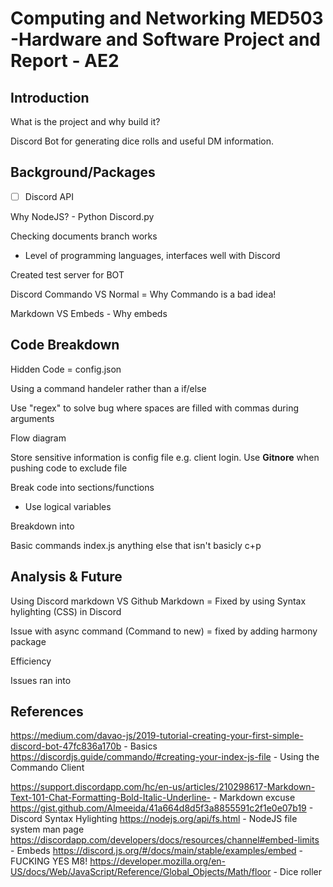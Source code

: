  <!--1200 Words (Usually 10% rule applies)-->

<!-- Code should be comented line by line and any copied code should be referenced. Understanding is KEY!-->

<!-- One file should be submitted to SOL-->

# Computing and Networking MED503 -Hardware and Software Project and Report - AE2



## Introduction

What is the project and why build it?

Discord Bot for generating dice rolls and useful DM information.



<!--The report should:-->

<!--Provide a brief overview of the project;-->

<!--Explain the programme flow(explain how it works and the principles, not describe what you did mechanically to get the result);-->

<!--Explain the techniques and discuss their suitability (again, explain not describe);-->

<!--Include a level of reflection by the student; considering whatever difficulties they had and how they might have improved their code; -->

<!-- Be properly referenced as necessary.-->

## Background/Packages

* [ ] Discord API

Why NodeJS? - Python Discord.py

Checking documents branch works

- Level of programming languages, interfaces well with Discord

Created test server for BOT

Discord Commando VS Normal = Why Commando is a bad idea!

Markdown VS Embeds - Why embeds

## Code Breakdown

Hidden Code = config.json

Using a command handeler rather than a if/else

Use "regex" to solve bug where spaces are filled with commas during arguments


Flow diagram

Store sensitive information is config file e.g. client login. Use **Gitnore** when pushing code to exclude file



Break code into sections/functions

- Use logical variables


Breakdown into

Basic commands
index.js
anything else that isn't basicly c+p


## Analysis & Future 

Using Discord markdown VS Github Markdown = Fixed by using Syntax hylighting (CSS) in Discord

Issue with async command (Command to new) = fixed by adding harmony package

Efficiency

Issues ran into



<!-- What would I change? Different libraries/language?-->



## References
https://medium.com/davao-js/2019-tutorial-creating-your-first-simple-discord-bot-47fc836a170b - Basics
https://discordjs.guide/commando/#creating-your-index-js-file - Using the Commando Client

https://support.discordapp.com/hc/en-us/articles/210298617-Markdown-Text-101-Chat-Formatting-Bold-Italic-Underline- - Markdown excuse
https://gist.github.com/Almeeida/41a664d8d5f3a8855591c2f1e0e07b19 - Discord Syntax Hylighting
https://nodejs.org/api/fs.html - NodeJS file system man page
https://discordapp.com/developers/docs/resources/channel#embed-limits - Embeds
https://discord.js.org/#/docs/main/stable/examples/embed - FUCKING YES M8!
https://developer.mozilla.org/en-US/docs/Web/JavaScript/Reference/Global_Objects/Math/floor - Dice roller

